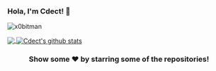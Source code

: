 ### Hola, I'm Cdect! 👋

<p align="left"> <img src="https://komarev.com/ghpvc/?username=x0bitman&label=Views&color=blue&style=plastic" alt="x0bitman" /> </p>


<a href="https://github.com/x0bitman">
  <img align="center" src="https://github-readme-stats.vercel.app/api/top-langs/?username=cdect&theme=light&hide_langs_below=1" />
</a>
<a href="https://github.com/x0bitman">
 <img align="center" src="https://github-readme-stats.vercel.app/api?username=cdect&show_icons=true&theme=light&line_height=27" alt="Cdect's github stats"/>
</a>


<div align="center">

### Show some ❤️ by starring some of the repositories!

</div>



